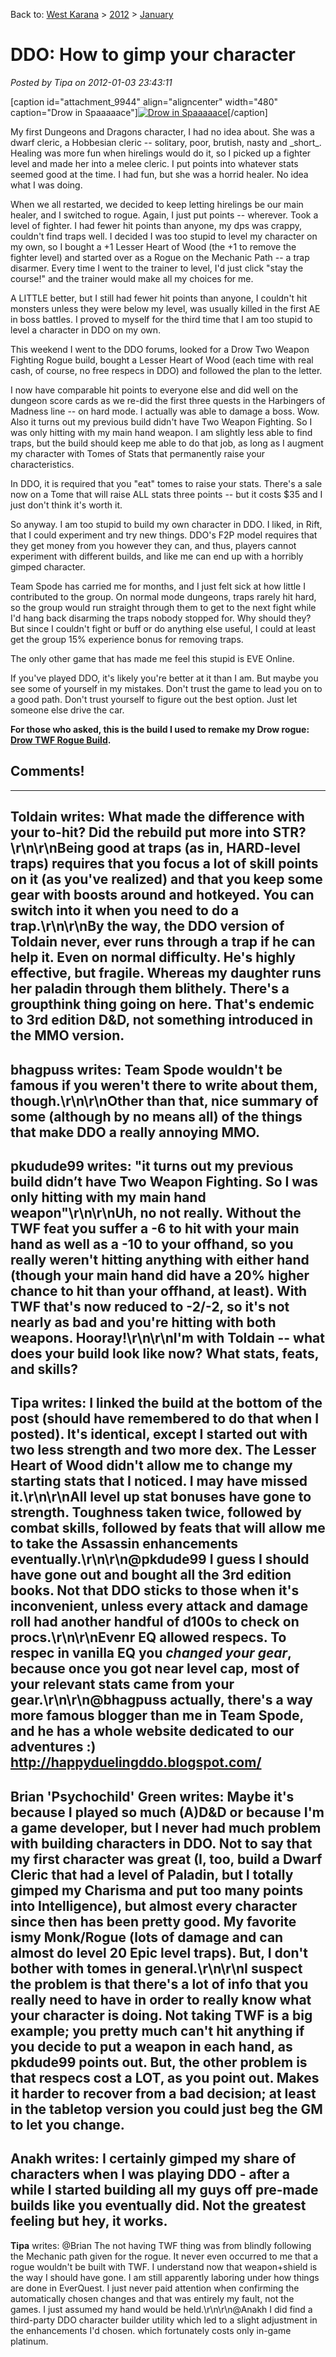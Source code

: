Back to: [West Karana](/posts/westkarana.md) > [2012](/posts/2012/westkarana.md) > [January](./westkarana.md)
# DDO: How to gimp your character

*Posted by Tipa on 2012-01-03 23:43:11*

[caption id="attachment\_9944" align="aligncenter" width="480" caption="Drow in Spaaaaace"][![](../../../uploads/2012/01/ophiga.jpg "Drow in Spaaaaace")](../../../uploads/2012/01/ophiga.jpg)[/caption]

My first Dungeons and Dragons character, I had no idea about. She was a dwarf cleric, a Hobbesian cleric -- solitary, poor, brutish, nasty and \_short\_. Healing was more fun when hirelings would do it, so I picked up a fighter level and made her into a melee cleric. I put points into whatever stats seemed good at the time. I had fun, but she was a horrid healer. No idea what I was doing.

When we all restarted, we decided to keep letting hirelings be our main healer, and I switched to rogue. Again, I just put points -- wherever. Took a level of fighter. I had fewer hit points than anyone, my dps was crappy, couldn't find traps well. I decided I was too stupid to level my character on my own, so I bought a +1 Lesser Heart of Wood (the +1 to remove the fighter level) and started over as a Rogue on the Mechanic Path -- a trap disarmer. Every time I went to the trainer to level, I'd just click "stay the course!" and the trainer would make all my choices for me.

A LITTLE better, but I still had fewer hit points than anyone, I couldn't hit monsters unless they were below my level, was usually killed in the first AE in boss battles. I proved to myself for the third time that I am too stupid to level a character in DDO on my own.

This weekend I went to the DDO forums, looked for a Drow Two Weapon Fighting Rogue build, bought a Lesser Heart of Wood (each time with real cash, of course, no free respecs in DDO) and followed the plan to the letter.

I now have comparable hit points to everyone else and did well on the dungeon score cards as we re-did the first three quests in the Harbingers of Madness line -- on hard mode. I actually was able to damage a boss. Wow. Also it turns out my previous build didn't have Two Weapon Fighting. So I was only hitting with my main hand weapon. I am slightly less able to find traps, but the build should keep me able to do that job, as long as I augment my character with Tomes of Stats that permanently raise your characteristics.

In DDO, it is required that you "eat" tomes to raise your stats. There's a sale now on a Tome that will raise ALL stats three points -- but it costs $35 and I just don't think it's worth it.

So anyway. I am too stupid to build my own character in DDO. I liked, in Rift, that I could experiment and try new things. DDO's F2P model requires that they get money from you however they can, and thus, players cannot experiment with different builds, and like me can end up with a horribly gimped character.

Team Spode has carried me for months, and I just felt sick at how little I contributed to the group. On normal mode dungeons, traps rarely hit hard, so the group would run straight through them to get to the next fight while I'd hang back disarming the traps nobody stopped for. Why should they? But since I couldn't fight or buff or do anything else useful, I could at least get the group 15% experience bonus for removing traps.

The only other game that has made me feel this stupid is EVE Online.

If you've played DDO, it's likely you're better at it than I am. But maybe you see some of yourself in my mistakes. Don't trust the game to lead you on to a good path. Don't trust yourself to figure out the best option. Just let someone else drive the car.

**For those who asked, this is the build I used to remake my Drow rogue: [Drow TWF Rogue Build](http://my.ddo.com/velluminous/2011/03/28/drow-twf-rogue-build/ "Drow TWF Rogue Build").**
## Comments!
---
**Toldain** writes: What made the difference with your to-hit?   Did the rebuild put more into STR?  \r\n\r\nBeing good at traps (as in, HARD-level traps) requires that you focus a lot of skill points on it (as you've realized) and that you keep some gear with boosts around and hotkeyed.   You can switch into it when you need to do a trap.\r\n\r\nBy the way, the DDO version of Toldain never, ever runs through a trap if he can help it.   Even on normal difficulty.    He's highly effective, but fragile.  Whereas my daughter runs her paladin through them blithely.   There's a groupthink thing going on here.    That's endemic to 3rd edition D&amp;D, not something introduced in the MMO version.
---
**bhagpuss** writes: Team Spode wouldn't be famous if you weren't there to write about them, though.\r\n\r\nOther than that, nice summary of some (although by no means all) of the things that make DDO a really annoying MMO.
---
**pkudude99** writes: "it turns out my previous build didn’t have Two Weapon Fighting. So I was only hitting with my main hand weapon"\r\n\r\nUh, no not really.  Without the TWF feat you suffer a -6 to hit with your main hand as well as a -10 to your offhand, so you really weren't hitting anything with either hand (though your main hand did have a 20% higher chance to hit than your offhand, at least).  With TWF that's now reduced to -2/-2, so it's not nearly as bad and you're hitting with both weapons.  Hooray!\r\n\r\nI'm with Toldain -- what does your build look like now?  What stats, feats, and skills?
---
**Tipa** writes: I linked the build at the bottom of the post (should have remembered to do that when I posted). It's identical, except I started out with two less strength and two more dex. The Lesser Heart of Wood didn't allow me to change my starting stats that I noticed. I may have missed it.\r\n\r\nAll level up stat bonuses have gone to strength. Toughness taken twice, followed by combat skills, followed by feats that will allow me to take the Assassin enhancements eventually.\r\n\r\n@pkdude99 I guess I should have gone out and bought all the 3rd edition books. Not that DDO sticks to those when it's inconvenient, unless every attack and damage roll had another handful of d100s to check on procs.\r\n\r\nEvenr EQ allowed respecs. To respec in vanilla EQ you _changed your gear_, because once you got near level cap, most of your relevant stats came from your gear.\r\n\r\n@bhagpuss actually, there's a way more famous blogger than me in Team Spode, and he has a whole website dedicated to our adventures :)  http://happyduelingddo.blogspot.com/
---
**Brian 'Psychochild' Green** writes: Maybe it's because I played so much (A)D&amp;D or because I'm a game developer, but I never had much problem with building characters in DDO.  Not to say that my first character was great (I, too, build a Dwarf Cleric that had a level of Paladin, but I totally gimped my Charisma and put too many points into Intelligence), but almost every character since then has been pretty good.  My favorite ismy Monk/Rogue (lots of damage and can almost do level 20 Epic level traps).  But, I don't bother with tomes in general.\r\n\r\nI suspect the problem is that there's a lot of info that you really need to have in order to really know what your character is doing.  Not taking TWF is a big example; you pretty much can't hit anything if you decide to put a weapon in each hand, as pkdude99 points out.  But, the other problem is that respecs cost a LOT, as you point out.  Makes it harder to recover from a bad decision; at least in the tabletop version you could just beg the GM to let you change.
---
**Anakh** writes: I certainly gimped my share of characters when I was playing DDO - after a while I started building all my guys off pre-made builds like you eventually did. Not the greatest feeling but hey, it works.
---
**Tipa** writes: @Brian The not having TWF thing was from blindly following the Mechanic path given for the rogue. It never even occurred to me that a rogue wouldn't be built with TWF. I understand now that weapon+shield is the way I should have gone. I am still apparently laboring under how things are done in EverQuest. I just never paid attention when confirming the automatically chosen changes and that was entirely my fault, not the games. I just assumed my hand would be held.\r\n\r\n@Anakh I did find a third-party DDO character builder utility which led to a slight adjustment in the enhancements I'd chosen. which fortunately costs only in-game platinum.
